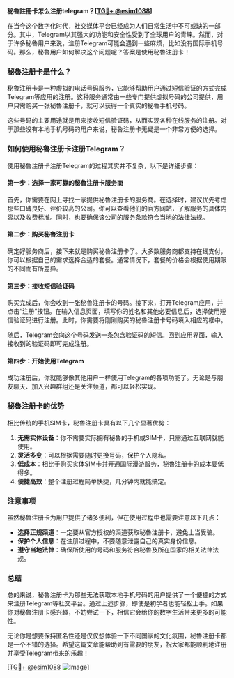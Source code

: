 **秘魯註冊卡怎么注册telegram？[[TG💪+ @esim1088](https://t.me/s/esim1088)]**

在当今这个数字化时代，社交媒体平台已经成为人们日常生活中不可或缺的一部分。其中，Telegram以其强大的功能和安全性受到了全球用户的青睐。然而，对于许多秘魯用户来说，注册Telegram可能会遇到一些麻烦，比如没有国际手机号码。那么，秘魯用户如何解决这个问题呢？答案是使用秘魯注册卡！

### 秘魯注册卡是什么？

秘魯注册卡是一种虚拟的电话号码服务，它能够帮助用户通过短信验证的方式完成Telegram等应用的注册。这种服务通常由一些专门提供虚拟号码的公司提供，用户只需购买一张秘魯注册卡，就可以获得一个真实的秘魯手机号码。

这些号码的主要用途就是用来接收短信验证码，从而实现各种在线服务的注册。对于那些没有本地手机号码的用户来说，秘魯注册卡无疑是一个非常方便的选择。

### 如何使用秘魯注册卡注册Telegram？

使用秘魯注册卡注册Telegram的过程其实并不复杂，以下是详细步骤：

#### 第一步：选择一家可靠的秘魯注册卡服务商

首先，你需要在网上寻找一家提供秘魯注册卡的服务商。在选择时，建议优先考虑那些口碑良好、评价较高的公司。你可以查看他们的官方网站，了解服务的具体内容以及收费标准。同时，也要确保该公司的服务条款符合当地的法律法规。

#### 第二步：购买秘魯注册卡

确定好服务商后，接下来就是购买秘魯注册卡了。大多数服务商都支持在线支付，你可以根据自己的需求选择合适的套餐。通常情况下，套餐的价格会根据使用期限的不同而有所差异。

#### 第三步：接收短信验证码

购买完成后，你会收到一张秘魯注册卡的号码。接下来，打开Telegram应用，并点击“注册”按钮。在输入信息页面，填写你的姓名和其他必要信息后，选择使用短信验证码进行注册。此时，你需要将刚刚购买的秘魯注册卡号码填入相应的框中。

随后，Telegram会向这个号码发送一条包含验证码的短信。回到应用界面，输入接收到的验证码即可完成注册。

#### 第四步：开始使用Telegram

成功注册后，你就能够像其他用户一样使用Telegram的各项功能了。无论是与朋友聊天、加入兴趣群组还是关注频道，都可以轻松实现。

### 秘魯注册卡的优势

相比传统的手机SIM卡，秘魯注册卡具有以下几个显著优势：

1. **无需实体设备**：你不需要实际拥有秘魯的手机或SIM卡，只需通过互联网就能使用。
2. **灵活多变**：可以根据需要随时更换号码，保护个人隐私。
3. **低成本**：相比于购买实体SIM卡并开通国际漫游服务，秘魯注册卡的成本要低得多。
4. **便捷高效**：整个注册过程简单快捷，几分钟内就能搞定。

### 注意事项

虽然秘魯注册卡为用户提供了诸多便利，但在使用过程中也需要注意以下几点：

- **选择正规渠道**：一定要从官方授权的渠道获取秘魯注册卡，避免上当受骗。
- **保护个人信息**：在注册过程中，不要随意泄露自己的真实身份信息。
- **遵守当地法律**：确保所使用的号码和服务符合秘魯及所在国家的相关法律法规。

### 总结

总的来说，秘魯注册卡为那些无法获取本地手机号码的用户提供了一个便捷的方式来注册Telegram等社交平台。通过上述步骤，即使是初学者也能轻松上手。如果你对秘魯注册卡感兴趣，不妨尝试一下，相信它会给你的数字生活带来更多的可能性。

无论你是想要保持匿名性还是仅仅想体验一下不同国家的文化氛围，秘魯注册卡都是一个不错的选择。希望这篇文章能帮助到有需要的朋友，祝大家都能顺利地注册并享受Telegram带来的乐趣！

[[TG💪+ @esim1088](https://t.me/s/esim1088) ![Image](https://i.postimg.cc/4NQfJmqS/Snipaste-2025-05-13-00-14-12.png)]